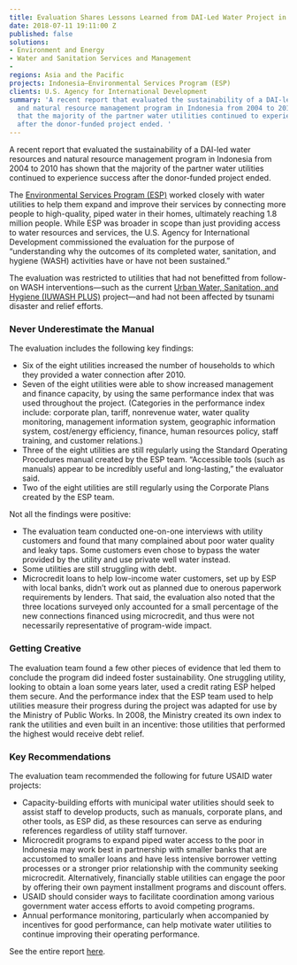 ```yaml
---
title: Evaluation Shares Lessons Learned from DAI-Led Water Project in Indonesia
date: 2018-07-11 19:11:00 Z
published: false
solutions:
- Environment and Energy
- Water and Sanitation Services and Management
- 
regions: Asia and the Pacific
projects: Indonesia—Environmental Services Program (ESP)
clients: U.S. Agency for International Development
summary: 'A recent report that evaluated the sustainability of a DAI-led water resources
  and natural resource management program in Indonesia from 2004 to 2010 has shown
  that the majority of the partner water utilities continued to experience success
  after the donor-funded project ended. '
---
```


A recent report that evaluated the sustainability of a DAI-led water resources and natural resource management program in Indonesia from 2004 to 2010 has shown that the majority of the partner water utilities continued to experience success after the donor-funded project ended. 

The [Environmental Services Program (ESP)](https://www.dai.com/our-work/projects/indonesia-environmental-services-program-esp) worked closely with water utilities to help them expand and improve their services by connecting more people to high-quality, piped water in their homes, ultimately reaching 1.8 million people. While ESP was broader in scope than just providing access to water resources and services, the U.S. Agency for International Development commissioned the evaluation for the purpose of “understanding why the outcomes of its completed water, sanitation, and hygiene (WASH) activities have or have not been sustained.”

The evaluation was restricted to utilities that had not benefitted from follow-on WASH interventions—such as the current [Urban Water, Sanitation, and Hygiene (IUWASH PLUS)](https://www.dai.com/our-work/projects/indonesia-urban-water-sanitation-and-hygiene-iuwash) project—and had not been affected by tsunami disaster and relief efforts.

### Never Underestimate the Manual

The evaluation includes the following key findings:

* Six of the eight utilities increased the number of households to which they provided a water connection after 2010.
* Seven of the eight utilities were able to show increased management and finance capacity, by using the same performance index that was used throughout the project. (Categories in the performance index include: corporate plan, tariff, nonrevenue water, water quality monitoring, management information system, geographic information system, cost/energy efficiency, finance, human resources policy, staff training, and customer relations.)
* Three of the eight utilities are still regularly using the Standard Operating Procedures manual created by the ESP team. “Accessible tools (such as manuals) appear to be incredibly useful and long-lasting,” the evaluator said. 
* Two of the eight utilities are still regularly using the Corporate Plans created by the ESP team. 

Not all the findings were positive:

* The evaluation team conducted one-on-one interviews with utility customers and found that many complained about poor water quality and leaky taps. Some customers even chose to bypass the water provided by the utility and use private well water instead. 
* Some utilities are still struggling with debt.
* Microcredit loans to help low-income water customers, set up by ESP with local banks, didn’t work out as planned due to onerous paperwork requirements by lenders. That said, the evaluation also noted that the three locations surveyed only accounted for a small percentage of the new connections financed using microcredit, and thus were not necessarily representative of program-wide impact.

### Getting Creative

The evaluation team found a few other pieces of evidence that led them to conclude the program did indeed foster sustainability. One struggling utility, looking to obtain a loan some years later, used a credit rating ESP helped them secure. And the performance index that the ESP team used to help utilities measure their progress during the project was adapted for use by the Ministry of Public Works. In 2008, the Ministry created its own index to rank the utilities and even built in an incentive: those utilities that performed the highest would receive debt relief. 

### Key Recommendations

The evaluation team recommended the following for future USAID water projects:

* Capacity-building efforts with municipal water utilities should seek to assist staff to develop products, such as manuals, corporate plans, and other tools, as ESP did, as these resources can serve as enduring references regardless of utility staff turnover.
* Microcredit programs to expand piped water access to the poor in Indonesia may work best in partnership with smaller banks that are accustomed to smaller loans and have less intensive borrower vetting processes or a stronger prior relationship with the community seeking microcredit. Alternatively, financially stable utilities can engage the poor by offering their own payment installment programs and discount offers.
* USAID should consider ways to facilitate coordination among various government water access efforts to avoid competing programs.
* Annual performance monitoring, particularly when accompanied by incentives for good performance, can help motivate water utilities to continue improving their operating performance.

See the entire report [here](https://www.globalwaters.org/resources/assets/indonesia-environmental-service-program-esp-evaluation).